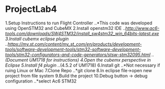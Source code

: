 # ProjectLab4

1.Setup Instructions to run Flight Controller
..*This code was developed using OpenSTM32 and CubeMX 
2.Install openstm32 IDE
..*http://www.ac6-tools.com/downloads/SW4STM32/install_sw4stm32_win_64bits-latest.exe
3.Install cubemx eclipse plugin
..*https://my.st.com/content/my_st_com/en/products/development-tools/software-development-tools/stm32-software-development-tools/stm32-configurators-and-code-generators/stsw-stm32095.html
..*(Document UM1718 for instructions)
4.Open the cubemx perspective in Eclipse
5.Install f4 plugin 
..*(4.5.2 of UM1718)
6.Install git
..*Not necessary if ruing Linux or Mac
7.Clone Repo
..*git clone 
8.In eclipse file->open new project from file system
9.Build the project
10.Debug button -> debug configuration
..*select Ac6 STM32
